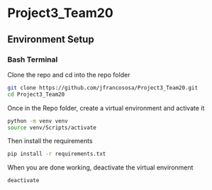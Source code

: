 # Project3_Team20

## Environment Setup
### Bash Terminal
Clone the repo and cd into the repo folder
```bash
git clone https://github.com/jfrancososa/Project3_Team20.git
cd Project3_Team20
```
Once in the Repo folder, create a virtual environment and activate it
```bash
python -m venv venv
source venv/Scripts/activate
```
Then install the requirements
```bash
pip install -r requirements.txt
```

When you are done working, deactivate the virtual environment
```bash
deactivate
```